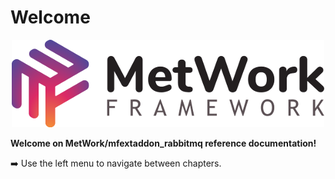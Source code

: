 # Welcome

<p align="center">
  <img src="images/big_logo.png" alt="metwork logo"/>
</p>

**Welcome on MetWork/mfextaddon_rabbitmq reference documentation!**

:arrow_right: Use the left menu to navigate between chapters.
